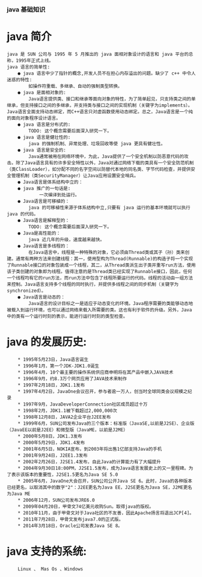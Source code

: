### java 基础知识

# java 简介
    java 是 SUN 公司与 1995 年 5 月推出的 java 面相对象设计的语言和 java 平台的总称，1995年正式上线。
    java 语言的简单性:
        ● java 语言中少了指针的概念,开发人员不在担心内存溢出的问题。缺少了 c++ 中令人迷惑的特性:
            如操作符重载、多继承、自动的强制类型转换。
        ● java 是面相对象的:
            Java语言提供类、接口和继承等面向对象的特性，为了简单起见，只支持类之间的单继承，但支持接口之间的多继承，并支持类与接口之间的实现机制（关键字为implements）。Java语言全面支持动态绑定，而C++语言只对虚函数使用动态绑定。总之，Java语言是一个纯的面向对象程序设计语言。
        ● java 语言是分布式的:
            TODO: 这个概念需要后面深入研究一下。
        ● java 语言是健壮性的:
            java 的强制机制、异常处理、垃圾回收等使 java 更具有健壮性。
        ● java 语言是安全的:
            Java通常被用在网络环境中，为此，Java提供了一个安全机制以防恶意代码的攻击。除了Java语言具有的许多安全特性以外，Java对通过网络下载的类具有一个安全防范机制（类ClassLoader），如分配不同的名字空间以防替代本地的同名类、字节代码检查，并提供安全管理机制（类SecurityManager）让Java应用设置安全哨兵。
        ● Java语言是体系结构中立的：
        ● java 推广的一句话是:
                一次编译到处运行。
        ● Java语言是可移植的：
            java 的可移植性来源于体系结构中立,只要有 java 运行的基本环境就可以执行 java 的代码。
        ● Java语言是解释型的：
            TODO: 这个概念需要后面深入研究一下。
        ● Java是高性能的：
            java 近几年的升级，速度越来越快。
        ● Java语言是多线程的：
            在Java语言中，线程是一种特殊的对象，它必须由Thread类或其子（孙）类来创建。通常有两种方法来创建线程：其一，使用型构为Thread(Runnable)的构造子将一个实现了Runnable接口的对象包装成一个线程，其二，从Thread类派生出子类并重写run方法，使用该子类创建的对象即为线程。值得注意的是Thread类已经实现了Runnable接口，因此，任何一个线程均有它的run方法，而run方法中包含了线程所要运行的代码。线程的活动由一组方法来控制。Java语言支持多个线程的同时执行，并提供多线程之间的同步机制（关键字为synchronized）。
        ● Java语言是动态的：
            Java语言的设计目标之一是适应于动态变化的环境。Java程序需要的类能够动态地被载入到运行环境，也可以通过网络来载入所需要的类。这也有利于软件的升级。另外，Java中的类有一个运行时刻的表示，能进行运行时刻的类型检查。

# java 的发展历史:
        * 1995年5月23日，Java语言诞生
        * 1996年1月，第一个JDK-JDK1.0诞生
        * 1996年4月，10个最主要的操作系统供应商申明将在其产品中嵌入JAVA技术
        * 1996年9月，约8.3万个网页应用了JAVA技术来制作
        * 1997年2月18日，JDK1.1发布
        * 1997年4月2日，JavaOne会议召开，参与者逾一万人，创当时全球同类会议规模之纪录
        * 1997年9月，JavaDeveloperConnection社区成员超过十万
        * 1998年2月，JDK1.1被下载超过2,000,000次
        * 1998年12月8日，JAVA2企业平台J2EE发布
        * 1999年6月，SUN公司发布Java的三个版本：标准版（JavaSE,以前是J2SE）、企业版（JavaEE以前是J2EE）和微型版（JavaME，以前是J2ME）
        * 2000年5月8日，JDK1.3发布
        * 2000年5月29日，JDK1.4发布
        * 2001年6月5日，NOKIA宣布，到2003年将出售1亿部支持Java的手机
        * 2001年9月24日，J2EE1.3发布
        * 2002年2月26日，J2SE1.4发布，自此Java的计算能力有了大幅提升
        * 2004年9月30日18:00PM，J2SE1.5发布，成为Java语言发展史上的又一里程碑。为了表示该版本的重要性，J2SE1.5更名为Java SE 5.0
        * 2005年6月，JavaOne大会召开，SUN公司公开Java SE 6。此时，Java的各种版本已经更名，以取消其中的数字"2"：J2EE更名为Java EE，J2SE更名为Java SE，J2ME更名为Java ME
        * 2006年12月，SUN公司发布JRE6.0
        * 2009年04月20日，甲骨文74亿美元收购Sun。取得java的版权。
        * 2010年11月，由于甲骨文对于Java社区的不友善，因此Apache扬言将退出JCP[4]。
        * 2011年7月28日，甲骨文发布java7.0的正式版。
        * 2014年3月18日，Oracle公司发表Java SE 8。

# java 支持的系统:
        Linux 、 Mas Os 、Windows 